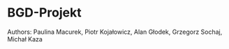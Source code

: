 # BGD-Projekt

Authors:
    Paulina Macurek,
    Piotr Kojałowicz,
    Alan Głodek,
    Grzegorz Sochaj,
    Michał Kaza